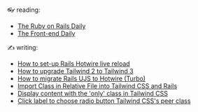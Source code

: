 👓 reading:
- <a href="https://app.mailbrew.com/TheVanHolder/the-ruby-on-rails-daily-jJhaGADqdv1r">The Ruby on Rails Daily</a> 
- <a href="https://app.mailbrew.com/TheVanHolder/the-frontend-daily-feWJESTRhD00">The Front-end Daily</a> 


✍️ writing:
- [How to set-up Rails Hotwire live reload](https://dev.to/thomasvanholder/how-to-set-up-rails-hotwire-live-reload-38i9)
- [How to upgrade Tailwind 2 to Tailwind 3 ](https://dev.to/thomasvanholder/how-to-upgrade-tailwind-2-to-tailwind-3-2a3c) 
- [How to migrate Rails UJS to Hotwire (Turbo) ](https://dev.to/thomasvanholder/how-to-migrate-rails-ujs-to-hotwire-turbo-hdh)
- [Import Class in Relative File into Tailwind CSS and Rails](https://dev.to/thomasvanholder/extract-class-in-relative-file-with-rails-and-tailwind-css-50ii)
- [Display content with the 'only' class in Tailwind CSS ](https://dev.to/thomasvanholder/display-content-with-the-only-class-in-tailwindcss-4glh)
- [Click label to choose radio button Tailwind CSS's peer class ](https://dev.to/thomasvanholder/click-label-to-choose-radio-button-tailwindcsss-peer-class-39nb)
